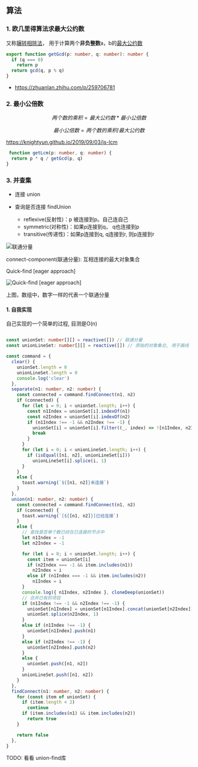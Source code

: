 ## 算法

###  1. 欧几里得算法求最大公约数

又称[辗转相除法](https://zh.wikipedia.org/wiki/%E8%BC%BE%E8%BD%89%E7%9B%B8%E9%99%A4%E6%B3%95)， 用于计算两个**非负整数**a，b的[最大公约数](https://zh.wikipedia.org/wiki/%E6%9C%80%E5%A4%A7%E5%85%AC%E5%9B%A0%E6%95%B8) 

```typescript
export function getGcd(p: number, q: number): number {
  if (q === 0)
    return p
  return gcd(q, p % q)
}

```

- https://zhuanlan.zhihu.com/p/259706781

### 2. 最小公倍数

$$
两个数的乘积 = 最大公约数 * 最小公倍数
$$

$$
最小公倍数 = 两个数的乘积 / 最大公约数
$$

https://knightyun.github.io/2019/09/03/js-lcm

```typescript
 function getLcm(p: number, q: number) {
  return p * q / getGcd(p, q)
}
```

### 3. 并查集

- 连接 union

- 查询是否连接 findUnion

  - reflexive(反射性)：p 被连接到p。自己连自己
  - symmetric(对称性)：如果p连接到q， q也连接到p
  - transitive(传递性)：如果p连接到q,  q连接到r, 则p连接到r

  

![联通分量](/union/union-component.png)

connect-component(联通分量):  互相连接的最大对象集合



Quick-find [eager approach]

![Quick-find [eager approach]](/union/quick-find.png)

上图，数组中，数字一样的代表一个联通分量



#### 1. 自我实现

自己实现的一个简单的过程,  目测是O(n)

```typescript

const unionSet: number[][] = reactive([]) // 联通分量
const unionLineSet: number[][] = reactive([]) // 原始的对象集合, 用于画线

const command = {
  clear() {
    unionSet.length = 0
    unionLineSet.length = 0
    console.log('clear')
  },
  separate(n1: number, n2: number) {
    const connected = command.findConnect(n1, n2)
    if (connected) {
      for (let i = 0; i < unionSet.length; i++) {
        const n1Index = unionSet[i].indexOf(n1)
        const n2Index = unionSet[i].indexOf(n2)
        if (n1Index !== -1 && n2Index !== -1) {
          unionSet[i] = unionSet[i].filter((_, index) => ![n1Index, n2Index].includes(index))
          break
        }
      }
      for (let i = 0; i < unionLineSet.length; i++) {
        if (isEqual([n1, n2], unionLineSet[i]))
          unionLineSet[i].splice(i, 1)
      }
    }
    else {
      toast.warning(`${[n1, n2]}未连接`)
    }
  },
  union(n1: number, n2: number) {
    const connected = command.findConnect(n1, n2)
    if (connected) {
      toast.warning(`[${[n1, n2]}]已经连接`)
    }
    else {
      // 查找是否单个数已经在已连接的节点中
      let n1Index = -1
      let n2Index = -1

      for (let i = 0; i < unionSet.length; i++) {
        const item = unionSet[i]
        if (n2Index === -1 && item.includes(n1))
          n2Index = i
        else if (n1Index === -1 && item.includes(n2))
          n1Index = i
      }
      console.log({ n1Index, n2Index }, cloneDeep(unionSet))
      // 合并已有的项目
      if (n1Index !== -1 && n2Index !== -1) {
        unionSet[n1Index] = unionSet[n1Index].concat(unionSet[n2Index])
        unionSet.splice(n2Index, 1)
      }
      else if (n1Index !== -1) {
        unionSet[n1Index].push(n1)
      }
      else if (n2Index !== -1) {
        unionSet[n2Index].push(n2)
      }
      else {
        unionSet.push([n1, n2])
      }
      unionLineSet.push([n1, n2])
    }
  },
  findConnect(n1: number, n2: number) {
    for (const item of unionSet) {
      if (item.length < 2)
        continue
      if (item.includes(n1) && item.includes(n2))
        return true
    }

    return false
  },
}

```

TODO: 看看 union-find库	